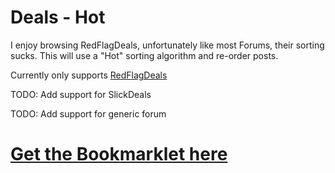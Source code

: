# Deals - Hot

I enjoy browsing RedFlagDeals, unfortunately like most Forums, their sorting sucks. This will use a "Hot" sorting algorithm and re-order posts.

Currently only supports [RedFlagDeals](http://forums.redflagdeals.com/hot-deals-f9/?pp=200)

TODO: Add support for SlickDeals

TODO: Add support for generic forum


# [Get the Bookmarklet here](https://rawgit.com/patelnav/deals-hot/master/bookmarket-based/bookmarklet.html)
